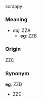 scrappy
### Meaning
+ _adj_: ZZA
    + __eg__: ZZB

### Origin

ZZC

### Synonym

__eg__: ZZD

+ ZZE


